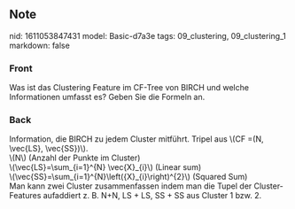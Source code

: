 ## Note
nid: 1611053847431
model: Basic-d7a3e
tags: 09_clustering, 09_clustering_1
markdown: false

### Front
Was ist das Clustering Feature im CF-Tree von BIRCH und welche Informationen umfasst es? Geben Sie die Formeln an.

### Back
<div>Information, die BIRCH zu jedem Cluster mitführt. Tripel aus \(CF =(N, \vec{LS}, \vec{SS})\). </div><div>
</div><div>\(N\) (Anzahl der Punkte im Cluster)</div><div>
</div><div>\(\vec{LS}=\sum_{i=1}^{N} \vec{X}_{i}\) (Linear sum)
</div><div>
</div><div><div>\(\vec{SS}=\sum_{i=1}^{N}\left({X}_{i}\right)^{2}\) (Squared Sum)</div></div>
<div>Man kann zwei Cluster zusammenfassen indem man die Tupel der Cluster-Features aufaddiert z. B. N+N, LS + LS, SS + SS aus Cluster 1 bzw. 2.
</div>

